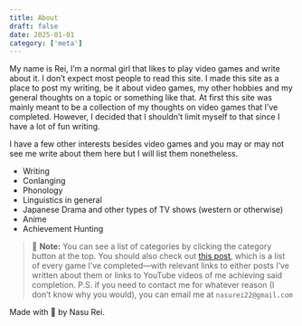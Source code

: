 ```yaml
---
title: About
draft: false
date: 2025-01-01
category: ['meta']
---
```


My name is Rei, I’m a normal girl that likes to play video games and write about it. I don’t expect most people to read this site. I made this site as a place to post my writing, be it about video games, my other hobbies and my general thoughts on a topic or something like that. At first this site was mainly meant to be a collection of my thoughts on video games that I’ve completed. However, I decided that I shouldn’t limit myself to that since I have a lot of fun writing.

I have a few other interests besides video games and you may or may not see me write about them here but I will list them nonetheless.

- Writing
- Conlanging
- Phonology 
- Linguistics in general
- Japanese Drama and other types of TV shows (western or otherwise)
- Anime
- Achievement Hunting

> 📝 **Note:** 
> You can see a list of categories by clicking the category button at the top. You should also check out [this post](/meta/completion), which is a list of every game I’ve completed—with relevant links to either posts I’ve written about them or links to YouTube videos of me achieving said completion. 
> P.S. if you need to contact me for whatever reason (I don’t know why you would), you can email me at `nasurei22@gmail.com`

Made with 💟 by Nasu Rei.

